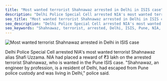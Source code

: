 ```yaml
---
title: "Most wanted terrorist Shahnawaz arrested in Delhi in ISIS case"
description: "Delhi Police Special Cell arrested NIA's most wanted terrorist Shahnawaz alias Shafi Uzzama. NIA had placed a reward of ₹3 lakh on the arrested terrorist Shahnawaz, who is wanted in the Pune ISIS case."
seo_title: "Most wanted terrorist Shahnawaz arrested in Delhi in ISIS case"
seo_description: "Delhi Police Special Cell arrested NIA's most wanted terrorist Shahnawaz alias Shafi Uzzama. NIA had placed a reward of ₹3 lakh on the arrested terrorist Shahnawaz, who is wanted in the Pune ISIS case."
seo_keywords: "Shahnawaz, terrorist, arrested, Delhi, ISIS, Pune, NIA, police"
---
```


![Most wanted terrorist Shahnawaz arrested in Delhi in ISIS case](https://static.inshorts.com/inshorts/images/v1/variants/jpg/m/2023/10_oct/2_mon/img_1696220245736_526.jpg)

Delhi Police Special Cell arrested NIA's most wanted terrorist Shahnawaz alias Shafi Uzzama. NIA had placed a reward of ₹3 lakh on the arrested terrorist Shahnawaz, who is wanted in the Pune ISIS case. "Shahnawaz, an engineer by profession, is a resident of Delhi, had escaped from Pune police custody and was living in Delhi," police said.